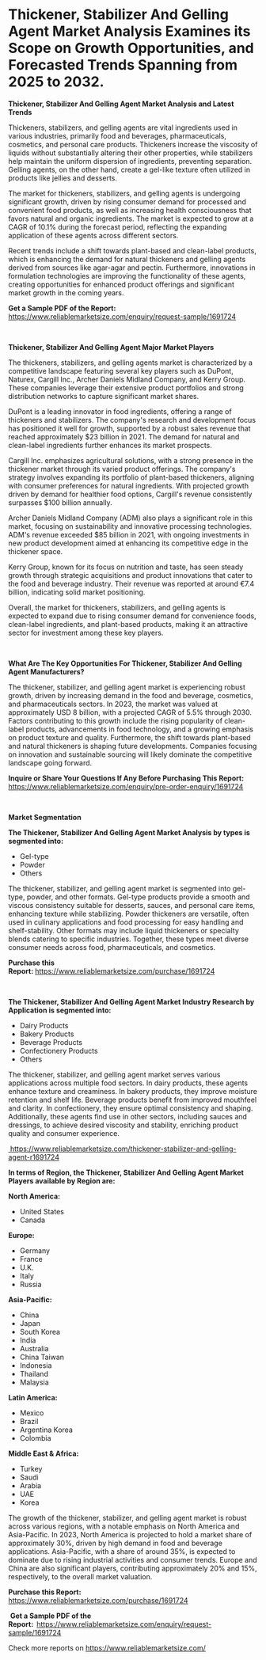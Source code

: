 <p><h1>Thickener, Stabilizer And Gelling Agent Market Analysis Examines its Scope on Growth Opportunities, and Forecasted Trends Spanning from 2025 to 2032.</h1></p><p><strong>Thickener, Stabilizer And Gelling Agent Market Analysis and Latest Trends</strong></p>
<p><p>Thickeners, stabilizers, and gelling agents are vital ingredients used in various industries, primarily food and beverages, pharmaceuticals, cosmetics, and personal care products. Thickeners increase the viscosity of liquids without substantially altering their other properties, while stabilizers help maintain the uniform dispersion of ingredients, preventing separation. Gelling agents, on the other hand, create a gel-like texture often utilized in products like jellies and desserts.</p><p>The market for thickeners, stabilizers, and gelling agents is undergoing significant growth, driven by rising consumer demand for processed and convenient food products, as well as increasing health consciousness that favors natural and organic ingredients. The market is expected to grow at a CAGR of 10.1% during the forecast period, reflecting the expanding application of these agents across different sectors. </p><p>Recent trends include a shift towards plant-based and clean-label products, which is enhancing the demand for natural thickeners and gelling agents derived from sources like agar-agar and pectin. Furthermore, innovations in formulation technologies are improving the functionality of these agents, creating opportunities for enhanced product offerings and significant market growth in the coming years.</p></p>
<p><strong>Get a Sample PDF of the Report:&nbsp;</strong> <a href="https://www.reliablemarketsize.com/enquiry/request-sample/1691724?utm_campaign=1766&utm_medium=2&utm_source=Github&utm_content=ia&utm_term=07012025&utm_id=thickener-stabilizer-and-gelling-agent">https://www.reliablemarketsize.com/enquiry/request-sample/1691724</a></p>
<p>&nbsp;</p>
<p><strong>Thickener, Stabilizer And Gelling Agent Major Market Players</strong></p>
<p><p>The thickeners, stabilizers, and gelling agents market is characterized by a competitive landscape featuring several key players such as DuPont, Naturex, Cargill Inc., Archer Daniels Midland Company, and Kerry Group. These companies leverage their extensive product portfolios and strong distribution networks to capture significant market shares.</p><p>DuPont is a leading innovator in food ingredients, offering a range of thickeners and stabilizers. The company's research and development focus has positioned it well for growth, supported by a robust sales revenue that reached approximately $23 billion in 2021. The demand for natural and clean-label ingredients further enhances its market prospects.</p><p>Cargill Inc. emphasizes agricultural solutions, with a strong presence in the thickener market through its varied product offerings. The company's strategy involves expanding its portfolio of plant-based thickeners, aligning with consumer preferences for natural ingredients. With projected growth driven by demand for healthier food options, Cargill's revenue consistently surpasses $100 billion annually.</p><p>Archer Daniels Midland Company (ADM) also plays a significant role in this market, focusing on sustainability and innovative processing technologies. ADM's revenue exceeded $85 billion in 2021, with ongoing investments in new product development aimed at enhancing its competitive edge in the thickener space.</p><p>Kerry Group, known for its focus on nutrition and taste, has seen steady growth through strategic acquisitions and product innovations that cater to the food and beverage industry. Their revenue was reported at around €7.4 billion, indicating solid market positioning.</p><p>Overall, the market for thickeners, stabilizers, and gelling agents is expected to expand due to rising consumer demand for convenience foods, clean-label ingredients, and plant-based products, making it an attractive sector for investment among these key players.</p></p>
<p>&nbsp;</p>
<p><strong>What Are The Key Opportunities For Thickener, Stabilizer And Gelling Agent Manufacturers?</strong></p>
<p><p>The thickener, stabilizer, and gelling agent market is experiencing robust growth, driven by increasing demand in the food and beverage, cosmetics, and pharmaceuticals sectors. In 2023, the market was valued at approximately USD 8 billion, with a projected CAGR of 5.5% through 2030. Factors contributing to this growth include the rising popularity of clean-label products, advancements in food technology, and a growing emphasis on product texture and quality. Furthermore, the shift towards plant-based and natural thickeners is shaping future developments. Companies focusing on innovation and sustainable sourcing will likely dominate the competitive landscape going forward.</p></p>
<p><strong>Inquire or Share Your Questions If Any Before Purchasing This Report:</strong> <a href="https://www.reliablemarketsize.com/enquiry/pre-order-enquiry/1691724?utm_campaign=1766&utm_medium=2&utm_source=Github&utm_content=ia&utm_term=07012025&utm_id=thickener-stabilizer-and-gelling-agent">https://www.reliablemarketsize.com/enquiry/pre-order-enquiry/1691724</a></p>
<p>&nbsp;</p>
<p><strong>Market Segmentation</strong></p>
<p><strong>The Thickener, Stabilizer And Gelling Agent Market Analysis by types is segmented into:</strong></p>
<p><ul><li>Gel-type</li><li>Powder</li><li>Others</li></ul></p>
<p><p>The thickener, stabilizer, and gelling agent market is segmented into gel-type, powder, and other formats. Gel-type products provide a smooth and viscous consistency suitable for desserts, sauces, and personal care items, enhancing texture while stabilizing. Powder thickeners are versatile, often used in culinary applications and food processing for easy handling and shelf-stability. Other formats may include liquid thickeners or specialty blends catering to specific industries. Together, these types meet diverse consumer needs across food, pharmaceuticals, and cosmetics.</p></p>
<p><strong>Purchase this Report:&nbsp;</strong><a href="https://www.reliablemarketsize.com/purchase/1691724?utm_campaign=1766&utm_medium=2&utm_source=Github&utm_content=ia&utm_term=07012025&utm_id=thickener-stabilizer-and-gelling-agent">https://www.reliablemarketsize.com/purchase/1691724</a></p>
<p>&nbsp;</p>
<p><strong>The Thickener, Stabilizer And Gelling Agent Market Industry Research by Application is segmented into:</strong></p>
<p><ul><li>Dairy Products</li><li>Bakery Products</li><li>Beverage Products</li><li>Confectionery Products</li><li>Others</li></ul></p>
<p><p>The thickener, stabilizer, and gelling agent market serves various applications across multiple food sectors. In dairy products, these agents enhance texture and creaminess. In bakery products, they improve moisture retention and shelf life. Beverage products benefit from improved mouthfeel and clarity. In confectionery, they ensure optimal consistency and shaping. Additionally, these agents find use in other sectors, including sauces and dressings, to achieve desired viscosity and stability, enriching product quality and consumer experience.</p></p>
<p><a href="https://www.reliablemarketsize.com/thickener-stabilizer-and-gelling-agent-r1691724?utm_campaign=1766&utm_medium=2&utm_source=Github&utm_content=ia&utm_term=07012025&utm_id=thickener-stabilizer-and-gelling-agent">&nbsp;https://www.reliablemarketsize.com/thickener-stabilizer-and-gelling-agent-r1691724</a></p>
<p><strong>In terms of Region, the Thickener, Stabilizer And Gelling Agent Market Players available by Region are:</strong></p>
<p>
    <p> <strong> North America: </strong>
        <ul>
            <li>United States</li>
            <li>Canada</li>
        </ul>
        </p> 
    <p> <strong> Europe: </strong>
        <ul>
            <li>Germany</li>
            <li>France</li>
            <li>U.K.</li>
            <li>Italy</li>
            <li>Russia</li>
        </ul>
        </p> 
    <p> <strong> Asia-Pacific: </strong>
        <ul>
            <li>China</li>
            <li>Japan</li>
            <li>South Korea</li>
            <li>India</li>
            <li>Australia</li>
            <li>China Taiwan</li>
            <li>Indonesia</li>
            <li>Thailand</li>
            <li>Malaysia</li>
        </ul>
        </p> 
    <p> <strong> Latin America: </strong>
        <ul>
            <li>Mexico</li>
            <li>Brazil</li>
            <li>Argentina Korea</li>
            <li>Colombia</li>
        </ul>
        </p> 
    <p> <strong> Middle East & Africa: </strong>
        <ul>
            <li>Turkey</li>
            <li>Saudi</li>
            <li>Arabia</li>
            <li>UAE</li>
            <li>Korea</li>
        </ul>
    </p>
    </p>
<p><p>The growth of the thickener, stabilizer, and gelling agent market is robust across various regions, with a notable emphasis on North America and Asia-Pacific. In 2023, North America is projected to hold a market share of approximately 30%, driven by high demand in food and beverage applications. Asia-Pacific, with a share of around 35%, is expected to dominate due to rising industrial activities and consumer trends. Europe and China are also significant players, contributing approximately 20% and 15%, respectively, to the overall market valuation.</p></p>
<p><strong>Purchase this Report: </strong><a href="https://www.reliablemarketsize.com/purchase/1691724?utm_campaign=1766&utm_medium=2&utm_source=Github&utm_content=ia&utm_term=07012025&utm_id=thickener-stabilizer-and-gelling-agent">https://www.reliablemarketsize.com/purchase/1691724</a></p>
<p>&nbsp;<strong>Get a Sample PDF of the Report:&nbsp;&nbsp;</strong><a href="https://www.reliablemarketsize.com/enquiry/request-sample/1691724?utm_campaign=1766&utm_medium=2&utm_source=Github&utm_content=ia&utm_term=07012025&utm_id=thickener-stabilizer-and-gelling-agent">https://www.reliablemarketsize.com/enquiry/request-sample/1691724</a></p>
<p><strong></strong></p>
<p>Check more reports on <a href="https://www.reliablemarketsize.com/?utm_campaign=1766&utm_medium=2&utm_source=Github&utm_content=ia&utm_term=07012025&utm_id=thickener-stabilizer-and-gelling-agent">https://www.reliablemarketsize.com/</a></p>